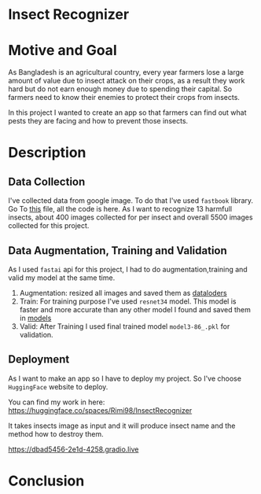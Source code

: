 # Insect Recognizer

# Motive and Goal

As Bangladesh is an agricultural country, every year farmers lose a large amount of value due to insect attack on their crops, as a result they work hard but do not earn enough money due to spending their capital. So farmers need to know their enemies to protect their crops from insects.

In this project I wanted to create an app so that farmers can find out what pests they are facing and how to prevent those insects.

# Description

  ## Data Collection
  
  I've collected data from google image. To do that I've used `fastbook` library. Go To [this](https://github.com/AklimaRimi/InsectRecognizer/blob/main/notebooks/insect_img_downloader.py) file, all the code is here. 
  As I want to recognize 13 harmfull insects, about 400 images collected for per insect and overall 5500 images collected for this project.
  
  ## Data Augmentation, Training and Validation
  
  As I used `fastai` api for this project, I had to do augmentation,training and valid my model at the same time. 
  1. Augmentation: resized all images and saved them as [dataloders](https://github.com/AklimaRimi/InsectRecognizer/tree/main/dataloaders)
  2. Train: For training purpose I've used `resnet34` model. This model is faster and more accurate than any other model I found and saved them in [models](https://github.com/AklimaRimi/InsectRecognizer/tree/main/models)
  3. Valid: After Training I used final trained model `model3-86_.pkl` for validation.
  
  ## Deployment
  
  As I want to make an app so I have to deploy my project. So I've choose `HuggingFace` website to deploy. 
  
  You can find my work in here: https://huggingface.co/spaces/Rimi98/InsectRecognizer
  
  It takes insects image as input and it will produce insect name and the method how to destroy them.




https://dbad5456-2e1d-4258.gradio.live
# Conclusion
